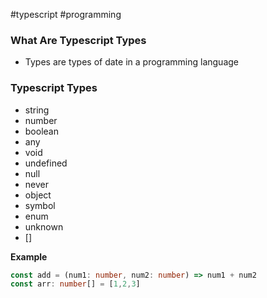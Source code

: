 #typescript #programming

### What Are Typescript Types
* Types are types of date in a programming language

### Typescript Types
* string
* number
* boolean
* any
* void
* undefined
* null
* never
* object
* symbol
* enum
* unknown
* []

**Example**

```typescript
const add = (num1: number, num2: number) => num1 + num2
const arr: number[] = [1,2,3]
```
